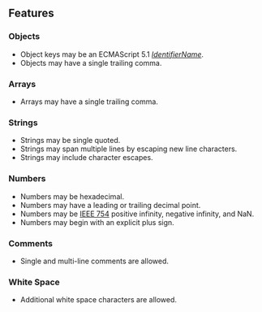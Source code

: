 
## Features

### Objects

-   Object keys may be an ECMAScript 5.1 _[IdentifierName](https://www.ecma-international.org/ecma-262/5.1/#sec-7.6)_.
-   Objects may have a single trailing comma.

### Arrays

-   Arrays may have a single trailing comma.

### Strings

-   Strings may be single quoted.
-   Strings may span multiple lines by escaping new line characters.
-   Strings may include character escapes.

### Numbers

-   Numbers may be hexadecimal.
-   Numbers may have a leading or trailing decimal point.
-   Numbers may be [IEEE 754](http://ieeexplore.ieee.org/servlet/opac?punumber=4610933) positive infinity, negative infinity, and NaN.
-   Numbers may begin with an explicit plus sign.

### Comments

-   Single and multi-line comments are allowed.

### White Space

-   Additional white space characters are allowed.